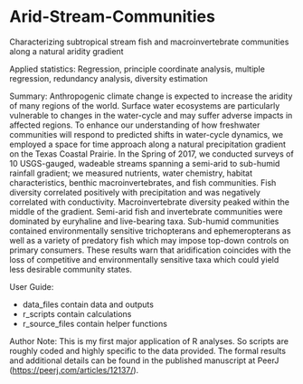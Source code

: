 # Arid-Stream-Communities
Characterizing subtropical stream fish and macroinvertebrate communities along a natural aridity gradient

Applied statistics:
Regression, principle coordinate analysis, multiple regression, redundancy analysis, diversity estimation

Summary:
Anthropogenic climate change is expected to increase the aridity of many regions of the world. Surface water ecosystems are particularly vulnerable to changes in the water-cycle and may suffer adverse impacts in affected regions. To enhance our understanding of how freshwater communities will respond to predicted shifts in water-cycle dynamics, we employed a space for time approach along a natural precipitation gradient on the Texas Coastal Prairie. In the Spring of 2017, we conducted surveys of 10 USGS-gauged, wadeable streams spanning a semi-arid to sub-humid rainfall gradient; we measured nutrients, water chemistry, habitat characteristics, benthic macroinvertebrates, and fish communities. Fish diversity correlated positively with precipitation and was negatively correlated with conductivity. Macroinvertebrate diversity peaked within the middle of the gradient. Semi-arid fish and invertebrate communities were dominated by euryhaline and live-bearing taxa. Sub-humid communities contained environmentally sensitive trichopterans and ephemeropterans as well as a variety of predatory fish which may impose top-down controls on primary consumers. These results warn that aridification coincides with the loss of competitive and environmentally sensitive taxa which could yield less desirable community states.

User Guide:
- data_files contain data and outputs
- r_scripts contain calculations
- r_source_files contain helper functions

Author Note: This is my first major application of R analyses. So scripts are roughly coded and highly specific to the data provided. The formal results and additional details can be found in the published manuscript at PeerJ (https://peerj.com/articles/12137/).
